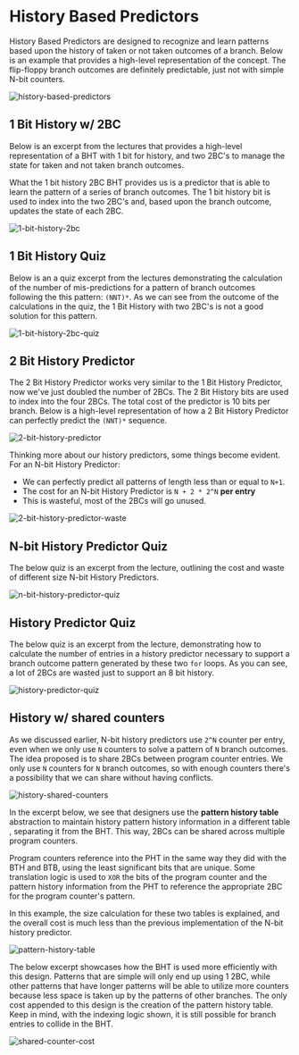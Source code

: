 # History Based Predictors

History Based Predictors are designed to recognize and learn patterns based
upon the history of taken or not taken outcomes of a branch. Below is an example
that provides a high-level representation of the concept. The flip-floppy
branch outcomes are definitely predictable, just not with simple N-bit counters.

![history-based-predictors](./img/history-based-predictors.png)

## 1 Bit History w/ 2BC

Below is an excerpt from the lectures that provides a high-level representation
of a BHT with 1 bit for history, and two 2BC's to manage the state for taken
and not taken branch outcomes.

What the 1 bit history 2BC BHT provides us is a predictor that is able to learn
the pattern of a series of branch outcomes. The 1 bit history bit is used to
index into the two 2BC's and, based upon the branch outcome, updates the state
of each 2BC.

![1-bit-history-2bc](./img/1-bit-history-2bc.png)

## 1 Bit History Quiz

Below is an a quiz excerpt from the lectures demonstrating the calculation of
the number of mis-predictions for a pattern of branch outcomes following the
this pattern: `(NNT)*`. As we can see from the outcome of the calculations in
the quiz, the 1 Bit History with two 2BC's is not a good solution for this
pattern.

![1-bit-history-2bc-quiz](./img/1-bit-history-2bc-quiz.png)

## 2 Bit History Predictor

The 2 Bit History Predictor works very similar to the 1 Bit History Predictor,
now we've just doubled the number of 2BCs. The 2 Bit History bits are used to
index into the four 2BCs. The total cost of the predictor is 10 bits per branch.
Below is a high-level representation of how a 2 Bit History Predictor can
perfectly predict the `(NNT)*` sequence.

![2-bit-history-predictor](./img/2-bit-history-predictor.png)

Thinking more about our history predictors, some things become evident. For an
N-bit History Predictor:

* We can perfectly predict all patterns of length less than or equal to `N+1`.
* The cost for an N-bit History Predictor is `N + 2 * 2^N` **per entry**
* This is wasteful, most of the 2BCs will go unused.

![2-bit-history-predictor-waste](./img/2-bit-history-predictor-waste.png)

## N-bit History Predictor Quiz

The below quiz is an excerpt from the lecture, outlining the cost and waste of
different size N-bit History Predictors.

![n-bit-history-predictor-quiz](./img/n-bit-history-predictor-quiz.png)

## History Predictor Quiz

The below quiz is an excerpt from the lecture, demonstrating how to calculate
the number of entries in a history predictor necessary to support a branch
outcome pattern generated by these two `for` loops. As you can see, a lot of
2BCs are wasted just to support an 8 bit history.

![history-predictor-quiz](./img/history-predictor-quiz.png)

## History w/ shared counters

As we discussed earlier, N-bit history predictors use `2^N` counter per entry,
even when we only use `N` counters to solve a pattern of `N` branch outcomes.
The idea proposed is to share 2BCs between program counter entries. We only use
`N` counters for `N` branch outcomes, so with enough counters there's a
possibility that we can share without having conflicts.

![history-shared-counters](./img/history-shared-counters.png)

In the excerpt below, we see that designers use the **pattern history table**
abstraction to maintain history pattern history information in a different table
, separating it from the BHT. This way, 2BCs can be shared across multiple
program counters.

Program counters reference into the PHT in the same way they did with the BTH
and BTB, using the least significant bits that are unique. Some translation
logic is used to `XOR` the bits of the program counter and the pattern history
information from the PHT to reference the appropriate 2BC for the program
counter's pattern.

In this example, the size calculation for these two tables is explained, and the
overall cost is much less than the previous implementation of the N-bit history
predictor.

![pattern-history-table](./img/pattern-history-table.png)

The below excerpt showcases how the BHT is used more efficiently with this
design. Patterns that are simple will only end up using 1 2BC, while other
patterns that have longer patterns will be able to utilize more counters
because less space is taken up by the patterns of other branches. The only
cost appended to this design is the creation of the pattern history table. Keep
in mind, with the indexing logic shown, it is still possible for branch entries
to collide in the BHT.

![shared-counter-cost](./img/shared-counter-cost.png)